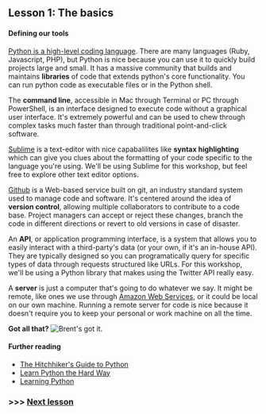 ## Lesson 1: The basics

#### Defining our tools

[Python is a high-level coding language](https://www.python.org/). There are many languages (Ruby, Javascript, PHP), but Python is nice because you can use it to quickly build projects large and small. It has a massive community that builds and maintains __libraries__ of code that extends python's core functionality. You can run python code as executable files or in the Python shell.

The __command line__, accessible in Mac through Terminal or PC through PowerShell, is an interface designed to execute code without a graphical user interface. It's extremely powerful and can be used to chew through complex tasks much faster than through traditional point-and-click software.

[Sublime](https://www.sublimetext.com/) is a text-editor with nice capabalilites like __syntax highlighting__ which can give you clues about the formatting of your code specific to the language you're using. We'll be using Sublime for this workshop, but feel free to explore other text editor options.

[Github](https://github.com/) is a Web-based service built on git, an industry standard system used to manage code and software. It's centered around the idea of __version control__, allowing multiple collaborators to contribute to a code base. Project managers can accept or reject these changes, branch the code in different directions or revert to old versions in case of disaster.

An __API__, or application programming interface, is a system that allows you to easily interact with a third-party's data (or your own, if it's an in-house API). They are typically designed so you can programatically query for specific types of data through requests structured like URLs. For this workshop, we'll be using a Python library that makes using the Twitter API really easy.

A __server__ is just a computer that's going to do whatever we say. It might be remote, like ones we use through [Amazon Web Services](http://aws.amazon.com/), or it could be local on our own machine. Running a remote server for code is nice because it doesn't require you to keep your personal or work machine on all the time.

__Got all that?__
![Brent's got it.](../img/brent-year.gif )

#### Further reading

- [The Hitchhiker's Guide to Python](http://docs.python-guide.org/en/latest/)
- [Learn Python the Hard Way](http://learnpythonthehardway.org/)
- [Learning Python](http://shop.oreilly.com/product/0636920028154.do)

### >>> [Next lesson](./lessonTwo.md)